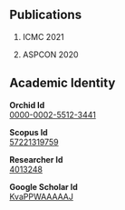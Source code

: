 ## Publications

1. ICMC 2021

2. ASPCON 2020

## Academic Identity

**Orchid Id  <br />** [0000-0002-5512-3441](https://orcid.org/0000-0002-5512-3441)

**Scopus Id  <br />** [57221319759](https://www.scopus.com/authid/detail.uri?authorId=57221319759)

**Researcher Id  <br />** [4013248](https://publons.com/researcher/4013248/kiran-purohit/)

**Google Scholar Id  <br />** [KvaPPWAAAAAJ](https://scholar.google.com/citations?user=KvaPPWAAAAAJ&hl=en)



